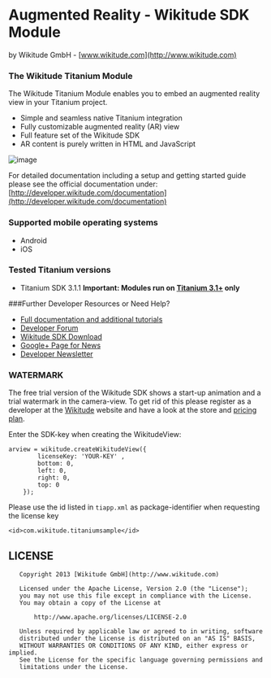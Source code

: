 # Augmented Reality - Wikitude SDK Module
by Wikitude GmbH - [www.wikitude.com](http://www.wikitude.com)


### The Wikitude Titanium Module 


The Wikitude Titanium Module enables you to embed an augmented reality view in your Titanium project. 

* Simple and seamless native Titanium integration
* Fully customizable augmented reality (AR) view
* Full feature set of the Wikitude SDK
* AR content is purely written in HTML and JavaScript

![image](http://www.wikitude.com/wp-content/uploads/2012/12/Module_Titanium.png)

For detailed documentation including a setup and getting started guide  please see the official documentation under: [http://developer.wikitude.com/documentation](http://developer.wikitude.com/documentation)


### Supported mobile operating systems
* Android 
* iOS


### Tested Titanium versions
* Titanium SDK 3.1.1
**Important: Modules run on [Titanium 3.1+](http://www.appcelerator.com/platform/titanium-platform) only**


###Further Developer Resources or Need Help?
* [Full documentation and additional tutorials](http://developer.wikitude.com/documentation)
* [Developer Forum](http://developer.wikitude.com/developer-forum)
* [Wikitude SDK Download](http://developer.wikitude.com/download)
* [Google+ Page for News](https://plus.google.com/u/0/103004921345651739447/posts)
* [Developer Newsletter](http://www.wikitude.com/developer/newsletter)


### WATERMARK

The free trial version of the Wikitude SDK shows a start-up animation and a trial watermark in the camera-view. To get rid of this please register as a developer at the [Wikitude](www.wikitude.com) website and have a look at the store and [pricing plan](http://www.wikitude.com/products/wikitude-sdk/pricing/).

Enter the SDK-key when creating the WikitudeView:

	arview = wikitude.createWikitudeView({
			licenseKey: 'YOUR-KEY' , 
			bottom: 0,
			left: 0,
			right: 0,
			top: 0
		});
		
Please use the id listed in `tiapp.xml` as package-identifier when requesting the license key

	<id>com.wikitude.titaniumsample</id>

## LICENSE
``` 
   Copyright 2013 [Wikitude GmbH](http://www.wikitude.com)

   Licensed under the Apache License, Version 2.0 (the "License");
   you may not use this file except in compliance with the License.
   You may obtain a copy of the License at

       http://www.apache.org/licenses/LICENSE-2.0

   Unless required by applicable law or agreed to in writing, software
   distributed under the License is distributed on an "AS IS" BASIS,
   WITHOUT WARRANTIES OR CONDITIONS OF ANY KIND, either express or implied.
   See the License for the specific language governing permissions and
   limitations under the License.
 ``` 

